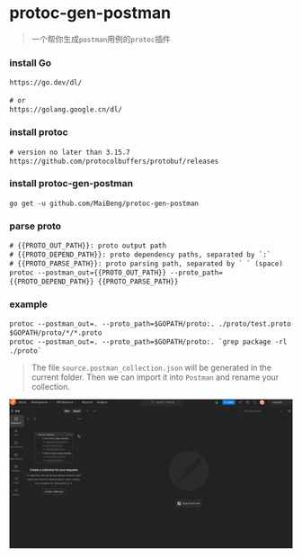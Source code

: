 # protoc-gen-postman

> 一个帮你生成`postman`用例的`protoc`插件

### install Go
```shell
https://go.dev/dl/

# or
https://golang.google.cn/dl/
```

### install protoc
```shell
# version no later than 3.15.7
https://github.com/protocolbuffers/protobuf/releases
```

### install protoc-gen-postman
```shell
go get -u github.com/MaiBeng/protoc-gen-postman
```

### parse proto
```shell
# {{PROTO_OUT_PATH}}: proto output path
# {{PROTO_DEPEND_PATH}}: proto dependency paths, separated by `:`
# {{PROTO_PARSE_PATH}}: proto parsing path, separated by ` ` (space)
protoc --postman_out={{PROTO_OUT_PATH}} --proto_path={{PROTO_DEPEND_PATH}} {{PROTO_PARSE_PATH}}
```

### example
```shell
protoc --postman_out=. --proto_path=$GOPATH/proto:. ./proto/test.proto $GOPATH/proto/*/*.proto
protoc --postman_out=. --proto_path=$GOPATH/proto:. `grep package -rl ./proto`
```

> The file `source.postman_collection.json` will be generated in the current folder.
> Then we can import it into `Postman` and rename your collection.

![image](https://github.com/MaiBeng/protoc-gen-postman/blob/main/import.gif)